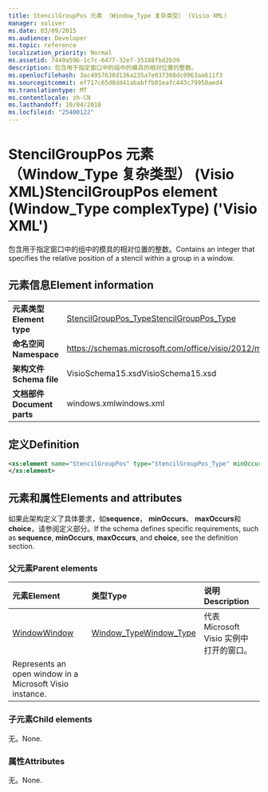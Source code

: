```yaml
---
title: StencilGroupPos 元素 （Window_Type 复杂类型） (Visio XML)
manager: soliver
ms.date: 03/09/2015
ms.audience: Developer
ms.topic: reference
localization_priority: Normal
ms.assetid: 7440a59b-1c7c-6477-32e7-35188fbd2b39
description: 包含用于指定窗口中的组中的模具的相对位置的整数。
ms.openlocfilehash: 3ac4957638d136a235a7e037368dc0963aa611f3
ms.sourcegitcommit: ef717c65d8dd41ababffb01eafc443c79950aed4
ms.translationtype: MT
ms.contentlocale: zh-CN
ms.lasthandoff: 10/04/2018
ms.locfileid: "25400122"
---
```

# <a name="stencilgrouppos-element-windowtype-complextype-visio-xml"></a><span data-ttu-id="dc3d4-103">StencilGroupPos 元素 （Window_Type 复杂类型） (Visio XML)</span><span class="sxs-lookup"><span data-stu-id="dc3d4-103">StencilGroupPos element (Window_Type complexType) ('Visio XML')</span></span>

<span data-ttu-id="dc3d4-104">包含用于指定窗口中的组中的模具的相对位置的整数。</span><span class="sxs-lookup"><span data-stu-id="dc3d4-104">Contains an integer that specifies the relative position of a stencil within a group in a window.</span></span>
  
## <a name="element-information"></a><span data-ttu-id="dc3d4-105">元素信息</span><span class="sxs-lookup"><span data-stu-id="dc3d4-105">Element information</span></span>

|||
|:-----|:-----|
|<span data-ttu-id="dc3d4-106">**元素类型**</span><span class="sxs-lookup"><span data-stu-id="dc3d4-106">**Element type**</span></span> <br/> |[<span data-ttu-id="dc3d4-107">StencilGroupPos_Type</span><span class="sxs-lookup"><span data-stu-id="dc3d4-107">StencilGroupPos_Type</span></span>](stencilgrouppos_type-complextypevisio-xml.md) <br/> |
|<span data-ttu-id="dc3d4-108">**命名空间**</span><span class="sxs-lookup"><span data-stu-id="dc3d4-108">**Namespace**</span></span> <br/> |https://schemas.microsoft.com/office/visio/2012/main  <br/> |
|<span data-ttu-id="dc3d4-109">**架构文件**</span><span class="sxs-lookup"><span data-stu-id="dc3d4-109">**Schema file**</span></span> <br/> |<span data-ttu-id="dc3d4-110">VisioSchema15.xsd</span><span class="sxs-lookup"><span data-stu-id="dc3d4-110">VisioSchema15.xsd</span></span>  <br/> |
|<span data-ttu-id="dc3d4-111">**文档部件**</span><span class="sxs-lookup"><span data-stu-id="dc3d4-111">**Document parts**</span></span> <br/> |<span data-ttu-id="dc3d4-112">windows.xml</span><span class="sxs-lookup"><span data-stu-id="dc3d4-112">windows.xml</span></span>  <br/> |
   
## <a name="definition"></a><span data-ttu-id="dc3d4-113">定义</span><span class="sxs-lookup"><span data-stu-id="dc3d4-113">Definition</span></span>

```XML
<xs:element name="StencilGroupPos" type="StencilGroupPos_Type" minOccurs="0" maxOccurs="1" >
</xs:element>
```

## <a name="elements-and-attributes"></a><span data-ttu-id="dc3d4-114">元素和属性</span><span class="sxs-lookup"><span data-stu-id="dc3d4-114">Elements and attributes</span></span>

<span data-ttu-id="dc3d4-115">如果此架构定义了具体要求，如**sequence**， **minOccurs**、 **maxOccurs**和**choice**，请参阅定义部分。</span><span class="sxs-lookup"><span data-stu-id="dc3d4-115">If the schema defines specific requirements, such as **sequence**, **minOccurs**, **maxOccurs**, and **choice**, see the definition section.</span></span> 
  
### <a name="parent-elements"></a><span data-ttu-id="dc3d4-116">父元素</span><span class="sxs-lookup"><span data-stu-id="dc3d4-116">Parent elements</span></span>

|<span data-ttu-id="dc3d4-117">**元素**</span><span class="sxs-lookup"><span data-stu-id="dc3d4-117">**Element**</span></span>|<span data-ttu-id="dc3d4-118">**类型**</span><span class="sxs-lookup"><span data-stu-id="dc3d4-118">**Type**</span></span>|<span data-ttu-id="dc3d4-119">**说明**</span><span class="sxs-lookup"><span data-stu-id="dc3d4-119">**Description**</span></span>|
|:-----|:-----|:-----|
|[<span data-ttu-id="dc3d4-120">Window</span><span class="sxs-lookup"><span data-stu-id="dc3d4-120">Window</span></span>](window-element-windows_type-complextypevisio-xml.md) <br/> |[<span data-ttu-id="dc3d4-121">Window_Type</span><span class="sxs-lookup"><span data-stu-id="dc3d4-121">Window_Type</span></span>](window_type-complextypevisio-xml.md) <br/> |<span data-ttu-id="dc3d4-122">代表 Microsoft Visio 实例中打开的窗口。
</span><span class="sxs-lookup"><span data-stu-id="dc3d4-122">Represents an open window in a Microsoft Visio instance.</span></span>  <br/> |
   
### <a name="child-elements"></a><span data-ttu-id="dc3d4-123">子元素</span><span class="sxs-lookup"><span data-stu-id="dc3d4-123">Child elements</span></span>

<span data-ttu-id="dc3d4-124">无。</span><span class="sxs-lookup"><span data-stu-id="dc3d4-124">None.</span></span>
  
### <a name="attributes"></a><span data-ttu-id="dc3d4-125">属性</span><span class="sxs-lookup"><span data-stu-id="dc3d4-125">Attributes</span></span>

<span data-ttu-id="dc3d4-126">无。</span><span class="sxs-lookup"><span data-stu-id="dc3d4-126">None.</span></span>
  

